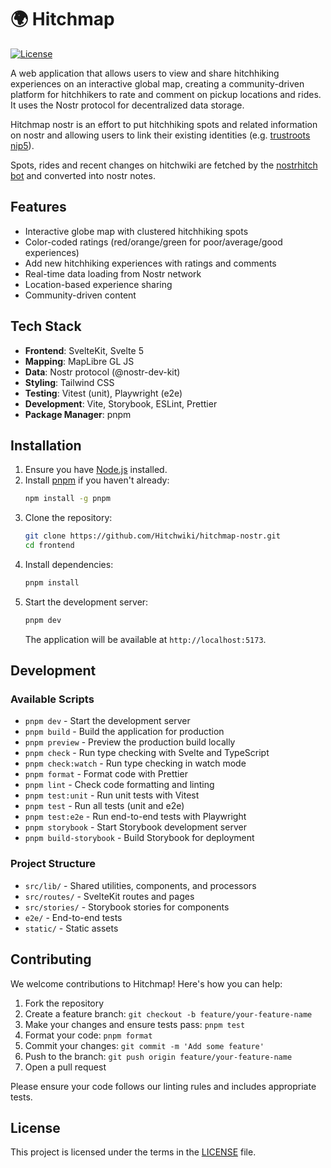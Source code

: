 # 🌍 Hitchmap

[![License](https://img.shields.io/badge/License-Unlicense-blue.svg)](https://unlicense.org/)

A web application that allows users to view and share hitchhiking experiences on an interactive global map, creating a community-driven platform for hitchhikers to rate and comment on pickup locations and rides. It uses the Nostr protocol for decentralized data storage.

Hitchmap nostr is an effort to put hitchhiking spots and related information on nostr and allowing users to link their existing identities (e.g. [trustroots nip5](https://ideas.trustroots.org/2024/08/14/nostr-updates/)).

Spots, rides and recent changes on hitchwiki are fetched by the [nostrhitch bot](https://github.com/Hitchwiki/nostrhitch) and converted into nostr notes.

## Features

- Interactive globe map with clustered hitchhiking spots
- Color-coded ratings (red/orange/green for poor/average/good experiences)
- Add new hitchhiking experiences with ratings and comments
- Real-time data loading from Nostr network
- Location-based experience sharing
- Community-driven content

## Tech Stack

- **Frontend**: SvelteKit, Svelte 5
- **Mapping**: MapLibre GL JS
- **Data**: Nostr protocol (@nostr-dev-kit)
- **Styling**: Tailwind CSS
- **Testing**: Vitest (unit), Playwright (e2e)
- **Development**: Vite, Storybook, ESLint, Prettier
- **Package Manager**: pnpm

## Installation

1. Ensure you have [Node.js](https://nodejs.org/) installed.
2. Install [pnpm](https://pnpm.io/) if you haven't already:
   ```sh
   npm install -g pnpm
   ```
3. Clone the repository:
   ```sh
   git clone https://github.com/Hitchwiki/hitchmap-nostr.git
   cd frontend
   ```
4. Install dependencies:
   ```sh
   pnpm install
   ```
5. Start the development server:
   ```sh
   pnpm dev
   ```
   The application will be available at `http://localhost:5173`.

## Development

### Available Scripts

- `pnpm dev` - Start the development server
- `pnpm build` - Build the application for production
- `pnpm preview` - Preview the production build locally
- `pnpm check` - Run type checking with Svelte and TypeScript
- `pnpm check:watch` - Run type checking in watch mode
- `pnpm format` - Format code with Prettier
- `pnpm lint` - Check code formatting and linting
- `pnpm test:unit` - Run unit tests with Vitest
- `pnpm test` - Run all tests (unit and e2e)
- `pnpm test:e2e` - Run end-to-end tests with Playwright
- `pnpm storybook` - Start Storybook development server
- `pnpm build-storybook` - Build Storybook for deployment

### Project Structure

- `src/lib/` - Shared utilities, components, and processors
- `src/routes/` - SvelteKit routes and pages
- `src/stories/` - Storybook stories for components
- `e2e/` - End-to-end tests
- `static/` - Static assets

## Contributing

We welcome contributions to Hitchmap! Here's how you can help:

1. Fork the repository
2. Create a feature branch: `git checkout -b feature/your-feature-name`
3. Make your changes and ensure tests pass: `pnpm test`
4. Format your code: `pnpm format`
5. Commit your changes: `git commit -m 'Add some feature'`
6. Push to the branch: `git push origin feature/your-feature-name`
7. Open a pull request

Please ensure your code follows our linting rules and includes appropriate tests.

## License

This project is licensed under the terms in the [LICENSE](LICENSE) file.